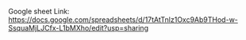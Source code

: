 Google sheet Link: https://docs.google.com/spreadsheets/d/17tAtTnlz1Oxc9Ab9THod-w-SsquaMjLJCfx-L1bMXho/edit?usp=sharing
